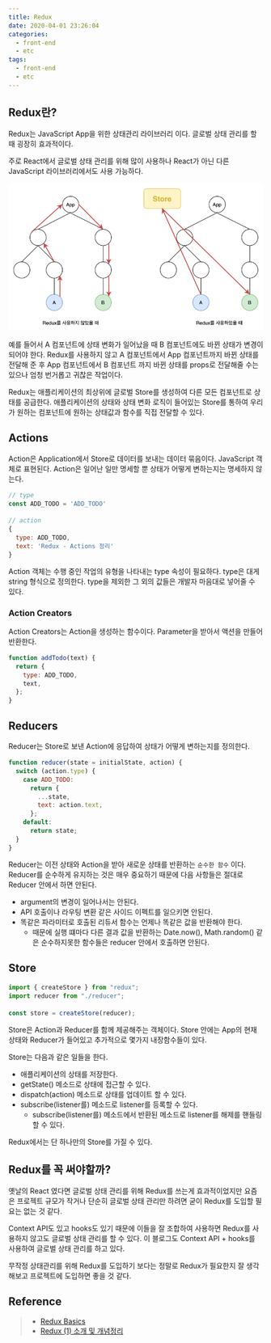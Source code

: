 ```yaml
---
title: Redux
date: 2020-04-01 23:26:04
categories:
  - front-end
  - etc
tags:
  - front-end
  - etc
---
```


## Redux란?

Redux는 JavaScript App을 위한 상태관리 라이브러리 이다. 글로벌 상태 관리를 할 때 굉장히 효과적이다.

주로 React에서 글로벌 상태 관리를 위해 많이 사용하나 React가 아닌 다른 JavaScript 라이브러리에서도 사용 가능하다.

![Redux를 사용하지 않았을 때와 사용하였을 때의 비교](../images/frontend/etc-redux-1.png)

예를 들어서 A 컴포넌트에 상태 변화가 일어났을 때 B 컴포넌트에도 바뀐 상태가 변경이 되어야 한다. Redux를 사용하지 않고 A 컴포넌트에서 App 컴포넌트까지 바뀐 상태를 전달해 준 후 App 컴포넌트에서 B 컴포넌트 까지 바뀐 상태를 props로 전달해줄 수는 있으나 엄청 번거롭고 귀찮은 작업이다.

Redux는 애플리케이션의 최상위에 글로벌 Store를 생성하여 다른 모든 컴포넌트로 상태를 공급한다. 애플리케이션의 상태와 상태 변화 로직이 들어있는 Store를 통하여 우리가 원하는 컴포넌트에 원하는 상태값과 함수를 직접 전달할 수 있다.

## Actions

Action은 Application에서 Store로 데이터를 보내는 데이터 묶음이다. JavaScript 객체로 표현된다.
Action은 일어난 일만 명세할 뿐 상태가 어떻게 변하는지는 명세하지 않는다.

```javascript
// type
const ADD_TODO = 'ADD_TODO'

// action
{
  type: ADD_TODO,
  text: 'Redux - Actions 정리'
}
```

Action 객체는 수행 중인 작업의 유형을 나타내는 type 속성이 필요하다. type은 대게 string 형식으로 정의한다. type을 제외한 그 외의 값들은 개발자 마음대로 넣어줄 수 있다.

### Action Creators

Action Creators는 Action을 생성하는 함수이다. Parameter을 받아서 액션을 만들어 반환한다.

```javascript
function addTodo(text) {
  return {
    type: ADD_TODO,
    text,
  };
}
```

## Reducers

Reducer는 Store로 보낸 Action에 응답하여 상태가 어떻게 변하는지를 정의한다.

```javascript
function reducer(state = initialState, action) {
  switch (action.type) {
    case ADD_TODO:
      return {
        ...state,
        text: action.text,
      };
    default:
      return state;
  }
}
```

Reducer는 이전 상태와 Action을 받아 새로운 상태를 반환하는 `순수한 함수` 이다. Reducer를 순수하게 유지하는 것은 매우 중요하기 때문에 다음 사항들은 절대로 Reducer 안에서 하면 안된다.

- argument의 변경이 일어나서는 안된다.
- API 호출이나 라우팅 변환 같은 사이드 이펙트를 일으키면 안된다.
- 똑같은 파라미터로 호출된 리듀서 함수는 언제나 똑같은 값을 반환해야 한다.
  - 때문에 실행 떄마다 다른 결과 값을 반환하는 Date.now(), Math.random() 같은 순수하지못한 함수들은 reducer 안에서 호출하면 안된다.

## Store

```javascript
import { createStore } from "redux";
import reducer from "./reducer";

const store = createStore(reducer);
```

Store은 Action과 Reducer를 함께 제공해주는 객체이다. Store 안에는 App의 현재 상태와 Reducer가 들어있고 추가적으로 몇가지 내장함수들이 있다.

Store는 다음과 같은 일들을 한다.

- 애플리케이션의 상태를 저장한다.
- getState() 메소드로 상태에 접근할 수 있다.
- dispatch(action) 메소드로 상태를 업데이트 할 수 있다.
- subscribe(listener를) 메소드로 listener를 등록할 수 있다.
  - subscribe(listener를) 메소드에서 반환된 메소드로 listener를 해제를 핸들링 할 수 있다.

Redux에서는 단 하나만의 Store를 가질 수 있다.

## Redux를 꼭 써야할까?

옛날의 React 였다면 글로벌 상태 관리를 위해 Redux를 쓰는게 효과적이었지만 요즘은 프로젝트 규모가 작거나 단순히 글로벌 상태 관리만 하려면 굳이 Redux를 도입할 필요는 없는 것 같다.

Context API도 있고 hooks도 있기 때문에 이들을 잘 조합하여 사용하면 Redux를 사용하지 않고도 글로벌 상태 관리를 할 수 있다. 이 블로그도 Context API + hooks를 사용하여 글로벌 상태 관리를 하고 있다.

무작정 상태관리를 위해 Redux를 도입하기 보다는 정말로 Redux가 필요한지 잘 생각해보고 프로젝트에 도입하면 좋을 것 같다.

## Reference

> - [Redux Basics](https://redux.js.org/basics/basic-tutorial)
> - [Redux (1) 소개 및 개념정리](https://velog.io/@velopert/Redux-1-%EC%86%8C%EA%B0%9C-%EB%B0%8F-%EA%B0%9C%EB%85%90%EC%A0%95%EB%A6%AC-zxjlta8ywt)
